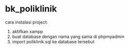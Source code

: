 # bk_poliklinik

cara instalasi project:
1. aktifkan xampp
2. buat database dengan nama yang sama di phpmyadmin
3. import poliklinik.sql ke database tersebut
